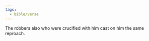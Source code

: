 ```yaml
---
tags:
  - bible/verse
---
```

The robbers also who were crucified with him cast on him the same reproach.